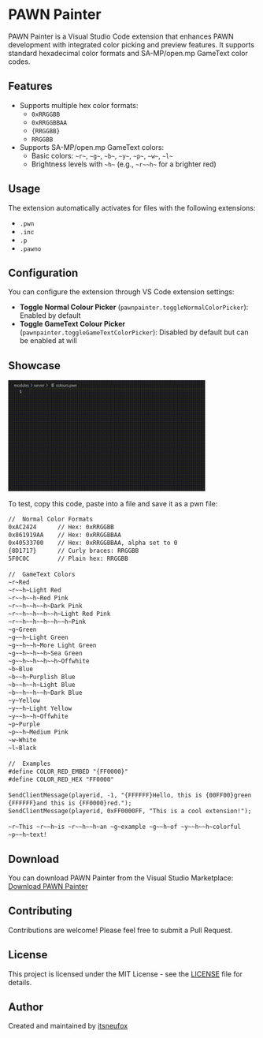# PAWN Painter

PAWN Painter is a Visual Studio Code extension that enhances PAWN development with integrated color picking and preview features. It supports standard hexadecimal color formats and SA-MP/open.mp GameText color codes.

## Features

- Supports multiple hex color formats:
  - `0xRRGGBB`
  - `0xRRGGBBAA`
  - `{RRGGBB}`
  - `RRGGBB`
- Supports SA-MP/open.mp GameText colors:
  - Basic colors: `~r~`, `~g~`, `~b~`, `~y~`, `~p~`, `~w~`, `~l~`
  - Brightness levels with `~h~` (e.g., `~r~~h~` for a brighter red)

## Usage

The extension automatically activates for files with the following extensions:
- `.pwn`
- `.inc`
- `.p`
- `.pawno`

## Configuration

You can configure the extension through VS Code extension settings:
- **Toggle Normal Colour Picker** (`pawnpainter.toggleNormalColorPicker`): Enabled by default
- **Toggle GameText Colour Picker** (`pawnpainter.toggleGameTextColorPicker`): Disabled by default but can be enabled at will

## Showcase

![Color Picking Feature](assets/showcase.gif)

To test, copy this code, paste into a file and save it as a pwn file:

```pawn
//  Normal Color Formats
0xAC2424      // Hex: 0xRRGGBB
0x861919AA    // Hex: 0xRRGGBBAA
0x40533700    // Hex: 0xRRGGBBAA, alpha set to 0
{8D1717}      // Curly braces: RRGGBB
5F0C0C        // Plain hex: RRGGBB

//  GameText Colors
~r~Red
~r~~h~Light Red
~r~~h~~h~Red Pink
~r~~h~~h~~h~Dark Pink
~r~~h~~h~~h~~h~Light Red Pink
~r~~h~~h~~h~~h~~h~Pink
~g~Green
~g~~h~Light Green
~g~~h~~h~More Light Green
~g~~h~~h~~h~Sea Green
~g~~h~~h~~h~~h~Offwhite
~b~Blue
~b~~h~Purplish Blue
~b~~h~~h~Light Blue
~b~~h~~h~~h~Dark Blue
~y~Yellow
~y~~h~Light Yellow
~y~~h~~h~Offwhite
~p~Purple
~p~~h~Medium Pink
~w~White
~l~Black

//  Examples
#define COLOR_RED_EMBED "{FF0000}"
#define COLOR_RED_HEX "FF0000"

SendClientMessage(playerid, -1, "{FFFFFF}Hello, this is {00FF00}green {FFFFFF}and this is {FF0000}red.");
SendClientMessage(playerid, 0xFF0000FF, "This is a cool extension!");

~r~This ~r~~h~is ~r~~h~~h~an ~g~example ~g~~h~of ~y~~h~~h~colorful ~p~~h~text!
```

## Download

You can download PAWN Painter from the Visual Studio Marketplace: [Download PAWN Painter](https://marketplace.visualstudio.com/items?itemName=itsneufox.pawn-painter)

## Contributing

Contributions are welcome! Please feel free to submit a Pull Request.

## License

This project is licensed under the MIT License - see the [LICENSE](LICENSE) file for details.

## Author

Created and maintained by [itsneufox](https://github.com/itsneufox)